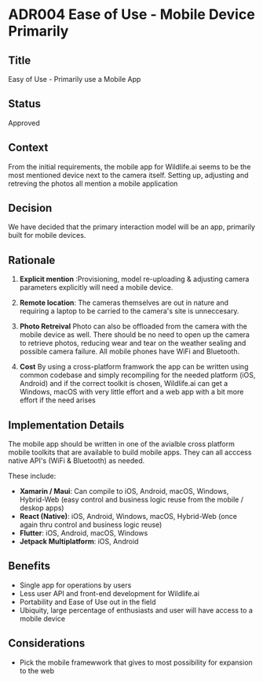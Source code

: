 # ADR004 Ease of Use - Mobile Device Primarily

## Title
Easy of Use - Primarily use a Mobile App

## Status
Approved

## Context
From the initial requirements, the mobile app for Wildlife.ai seems to be the most mentioned device next to the camera itself. Setting up, adjusting and retreving the photos all mention a mobile application

## Decision
We have decided that the primary interaction model will be an app, primarily built for mobile devices.

## Rationale
1. **Explicit mention** :Provisioning, model re-uploading & adjusting camera parameters explicitly will need a mobile device. 

2. **Remote location**: The cameras themselves are out in nature and requiring a laptop to be carried to the camera's site is unneccesary.

3. **Photo Retreival** Photo can also be offloaded from the camera with the mobile device as well. There should be no need to open up the camera to retrieve photos, reducing wear and tear on the weather sealing and possible camera failure. All mobile phones have WiFi and Bluetooth.

4. **Cost** By using a cross-platform framwork the app can be written using common codebase and simply recompiling for the needed platform (iOS, Android) and if the correct toolkit is chosen, Wildlife.ai can get a Windows, macOS with very little effort and a web app with a bit more effort if the need arises

## Implementation Details
The mobile app should be written in one of the avialble cross platform mobile toolkits that are available to build mobile apps. They can all acccess native API's (WiFi & Bluetooth) as needed.

These include:
- **Xamarin / Maui**: Can compile to iOS, Android, macOS, Windows, Hybrid-Web (easy control and business logic reuse from the mobile / deskop apps)
- **React (Native)**: iOS, Android, Windows, macOS, Hybrid-Web (once again thru control and business logic reuse)
- **Flutter**: iOS, Android, macOS, Windows
- **Jetpack Multiplatform**: iOS, Android

## Benefits
- Single app for operations by users
- Less user API and front-end development for Wildlife.ai
- Portability and Ease of Use out in the field
- Ubiquity, large percentage of enthusiasts and user will have access to a mobile device

## Considerations
- Pick the mobile framewwork that gives to most possibility for expansion to the web